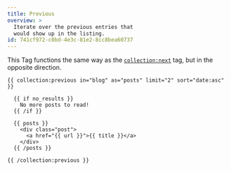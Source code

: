 ```yaml
---
title: Previous
overview: >
  Iterate over the previous entries that
  would show up in the listing.
id: 741cf972-c0bd-4e3c-81e2-8cc8bea60737
---
```

This Tag functions the same way as the [`collection:next`](/docs/tags/collection-next) tag, but in the opposite direction.

```
{{ collection:previous in="blog" as="posts" limit="2" sort="date:asc" }}

  {{ if no_results }}
    No more posts to read!
  {{ /if }}

  {{ posts }}
    <div class="post">
      <a href="{{ url }}">{{ title }}</a>
    </div>
  {{ /posts }}

{{ /collection:previous }}
```
